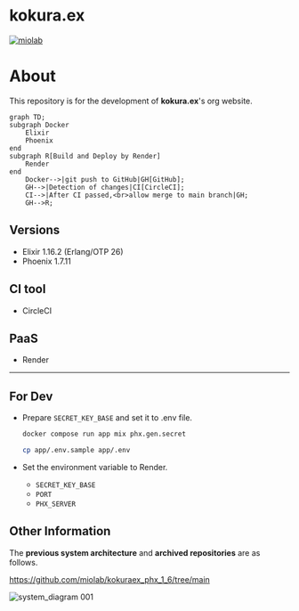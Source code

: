 # kokura.ex

[![miolab](https://circleci.com/gh/miolab/kokuraex.svg?style=svg)](https://github.com/miolab/kokuraex)

# About

This repository is for the development of **kokura.ex**'s org website.

```mermaid
graph TD;
subgraph Docker
    Elixir
    Phoenix
end
subgraph R[Build and Deploy by Render]
    Render
end
    Docker-->|git push to GitHub|GH[GitHub];
    GH-->|Detection of changes|CI[CircleCI];
    CI-->|After CI passed,<br>allow merge to main branch|GH;
    GH-->R;
```

## Versions

- Elixir 1.16.2 (Erlang/OTP 26)
- Phoenix 1.7.11

## CI tool

- CircleCI

## PaaS

- Render

---

## For Dev

- Prepare `SECRET_KEY_BASE` and set it to .env file.

  ```sh
  docker compose run app mix phx.gen.secret
  ```

  ```sh
  cp app/.env.sample app/.env
  ```

- Set the environment variable to Render.
  - `SECRET_KEY_BASE`
  - `PORT`
  - `PHX_SERVER`

## Other Information

The **previous system architecture** and **archived repositories** are as follows.

https://github.com/miolab/kokuraex_phx_1_6/tree/main

![system_diagram 001](https://user-images.githubusercontent.com/33124627/136857102-179c26ed-7e01-449a-98c9-07e433f7ab87.jpeg)
